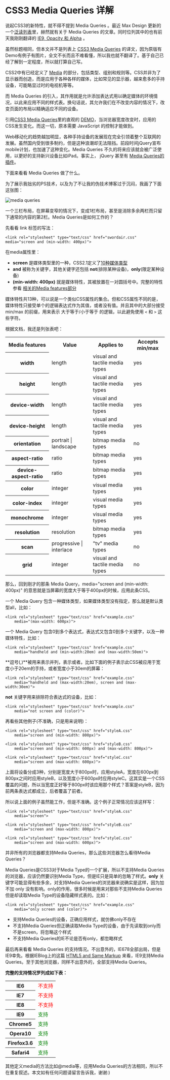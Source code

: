 # CSS3 Media Queries 详解

说起CSS3的新特性，就不得不提到 Media Queries 。最近 Max Design 更新的一个[泛读列表](http://www.maxdesign.com.au/2010/08/20/some-links-293/)里，赫然就有关于 Media Queries 的文章。同时位列其中的也有前天我刚刚翻译的 [IE9, Opacity 和 Alpha](/ie9-opacity-and-alpha-translation/) 。

虽然标题相同，但本文并不是列表上 [CSS3 Media Queries](http://www.webdesignerwall.com/tutorials/css3-media-queries/) 的译文，因为原版有Demo有例子有图片，全文不长而且不难看懂，所以我也就不翻译了。基于自己已经了解到一定程度，所以就打算自己写。

CSS2中有已经定义了 [Media](http://www.w3.org/TR/CSS2/media.html) 的部分，包括类型、组别和规则等。CSS并非为了显示器而创造，而是应用于各种各样的媒体，比如常见的显示器，越来愈多的手持设备，可能略显过时的电视机等等。

而 Media Queries 的引入，其作用就是允许添加表达式用以确定媒体的环境情况，以此来应用不同的样式表。换句话说，其允许我们在不改变内容的情况下，改变页面的布局以精确适应不同的设备。

引用[CSS3 Media Queries](http://www.webdesignerwall.com/tutorials/css3-media-queries/)里的直观的 [DEMO](http://www.webdesignerwall.com/demo/media-queries/)，当浏览器宽度改变时，应用的CSS发生变化。而这一切，原本需要 JavaScript 的控制才能做到。

Web移动化的趋势越加明显，各种手持设备的发展现在完全引领着整个互联网的发展。虽然国内受到很多制约，但是这种浪潮却无法阻挡。前段时间jQuery宣布mobile计划，也加速了这种变化。Media Queries 不久的将来应该就会被广泛使用，以更好的支持新兴设备比如iPad。事实上， jQuery 甚至有 [Media Queries的插件](http://plugins.jquery.com/project/MediaQueries)。

下面来看看 Media Queries 做了什么。

为了展示我拙劣的PS技术，以及为了不让我的伪技术博客过于沉闷，我画了下面这张图：

![media queries](https://swordair.com/content/images/2013/Dec/media_queries_ps.png)

一个三栏布局，在屏幕变窄的情况下，变成1栏布局，甚至是消除多余两栏而只留下通常的内容的第2栏。Media Queries是如何工作的？

先看看 link 标签的写法：
```
<link rel="stylesheet" type="text/css" href="swordair.css" media="screen and (min-width: 400px)">
```
在media属性里：

- **screen** 是媒体类型里的一种，CSS2.1定义了[10种媒体类型](http://www.w3.org/TR/CSS2/media.html#media-types)
- **and** 被称为关键字，其他关键字还包括 **not**(排除某种设备)，**only**(限定某种设备)
- **(min-width: 400px)** 就是媒体特性，其被放置在一对圆括号中。完整的特性参看 [相关的Media features部分](http://www.w3.org/TR/css3-mediaqueries/#media1)

媒体特性共13种，可以说是一个类似CSS属性的集合。但和CSS属性不同的是，媒体特性只接受单个的逻辑表达式作为其值，或者没有值。并且其中的大部分接受 min/max 的前缀，用来表示 大于等于/小于等于 的逻辑，以此避免使用 `<` 和 `>` 这些字符。

根据文档，我还是列张表吧：

<table>
	<tr><th>Media features</th><th>Value</th><th>Applies to</th><th>Accepts min/max</th></tr>
	<tr><th>width</th><td>length</td><td>visual and tactile media types</td><td>yes</td></tr>
	<tr><th>height</th><td>length</td><td>visual and tactile media types</td><td>yes</td></tr>
	<tr><th>device-width</th><td>length</td><td>visual and tactile media types</td><td>yes</td></tr>
	<tr><th>device-height</th><td>length</td><td>visual and tactile media types</td><td>yes</td></tr>
	<tr><th>orientation</th><td>portrait | landscape</td><td>bitmap media types</td><td>no</td></tr>
	<tr><th>aspect-ratio</th><td>ratio</td><td>bitmap media types</td><td>yes</td></tr>
	<tr><th>device-aspect-ratio</th><td>ratio</td><td>bitmap media types</td><td>yes</td></tr>
	<tr><th>color</th><td>integer</td><td>visual media types</td><td>yes</td></tr>
	<tr><th>color-index</th><td>integer</td><td>visual media types</td><td>yes</td></tr>
	<tr><th>monochrome</th><td>integer</td><td>visual media types</td><td>yes</td></tr>
	<tr><th>resolution</th><td>resolution</td><td>bitmap media types</td><td>yes</td></tr>
	<tr><th>scan</th><td>progressive | interlace</td><td>"tv" media types</td><td>no</td></tr>
	<tr><th>grid</th><td>integer</td><td>visual and tactile media types</td><td>no</td></tr>
</table>

那么，回到刚才的那条 Media Query，media="screen and (min-width: 400px)" 的意思就是当屏幕的宽度大于等于400px的时候，应用此条CSS。

一个 Media Query 包含一种媒体类型，如果媒体类型没有指定，那么就是默认类型all，比如：
```
<link rel="stylesheet" type="text/css" href="example.css" 
	media="(max-width: 600px)">
```

一个 Media Query 包含0到多个表达式，表达式又包含0到多个关键字，以及一种媒体特性，比如：
```
<link rel="stylesheet" type="text/css" href="example.css" 
	media="handheld and (min-width:20em) and (max-width:50em)">
```

**逗号(,)**被用来表示并列，表示或者。比如下面的例子表示此CSS被应用于宽度小于20em的手持，或者宽度小于30em的屏幕：
```
<link rel="stylesheet" type="text/css" href="example.css" 
	media="handheld and (max-width:20em), screen and (max-width:30em)">
```

**not** 关键字用来排除符合表达式的设备，比如：
```
<link rel="stylesheet" type="text/css" href="example.css" 
	media="not screen and (color)">
```

再看些其他例子(不准确，只是用来说明)：
```
<link rel="stylesheet" type="text/css" href="styleA.css" 
	media="screen and (min-width: 800px)">

<link rel="stylesheet" type="text/css" href="styleB.css" 
	media="screen and (min-width: 600px) and (max-width: 800px)">

<link rel="stylesheet" type="text/css" href="styleC.css" 
	media="screen and (max-width: 600px)">
```
上面将设备分成3种，分别是宽度大于800px时，应用styleA，宽度在600px到800px之间时应用styleB，以及宽度小于600px时应用styleC。这其实是一个CSS覆盖的问题，所以当宽度正好等于800px时该应用那个样式？答案是styleB，因为前两条表达式都成立，后者覆盖了前者。

所以说上面的例子虽然能工作，但是不准确。这个例子正常情况应该这样写：
```
<link rel="stylesheet" type="text/css" href="styleA.css" 
	media="screen">

<link rel="stylesheet" type="text/css" href="styleB.css" 
	media="screen and (max-width: 800px)">

<link rel="stylesheet" type="text/css" href="styleC.css" 
	media="screen and (max-width: 600px)">
```

并非所有的浏览器都支持Media Queries，那么这些浏览器怎么看待Media Queries？

Media Queries是CSS3对于Media Type的一个扩展，所以不支持Media Queries的浏览器，应该仍然要识别Media Type，但是IE只是简单的忽略了样式。**only** 关键字可能显得有些多余，对支持Media Queries的浏览器来说确实是这样，因为加不加 only 没有影响。only的作用，很多时候是用来对那些不支持Media Queries但是却读取Media Type的设备隐藏样式表的。比如：
```
<link rel="stylesheet" type="text/css" href="example.css" 
	media="only screen and (color)">
```

- 支持Media Queries的设备，正确应用样式，就仿佛only不存在
- 不支持Media Queries但正确读取Media Type的设备，由于先读取到only而不是screen，将忽略这个样式
- 不支持Media Queries的IE不论是否有only，都忽略样式



最后再来看看 Media Queries 的支持情况。不出意外的，IE678全部出局，但是IE9幸免。根据IEBlog上的这篇 [HTML5 and Same Markup](http://blogs.msdn.com/b/ie/archive/2010/05/05/html5-and-same-markup-second-ie9-platform-preview-available-for-developers.aspx) 来看，IE9支持Media Queries。至于其他浏览器，同样不出意外的，全部支持Media Queries。

**完整的支持情况罗列成如下表：**

<table>
	<tr><th>IE6</th><td><span style="color:red;">不支持</span></td></tr>
	<tr><th>IE7</th><td><span style="color:red;">不支持</span></td></tr>
	<tr><th>IE8</th><td><span style="color:red;">不支持</span></td></tr>
	<tr><th>IE9</th><td><span style="color:green;">支持</span></td></tr>
	<tr><th>Chrome5</th><td><span style="color:green;">支持</span></td></tr>
	<tr><th>Opera10</th><td><span style="color:green;">支持</span></td></tr>
	<tr><th>Firefox3.6</th><td><span style="color:green;">支持</span></td></tr>
	<tr><th>Safari4</th><td><span style="color:green;">支持</span></td></tr>
</table>

其他定义media的方法比如@media等，应用Media Queries的方法相同，所以不在重复叙述。本文如有任何问题请留言告诉我，谢谢:)